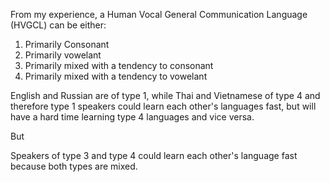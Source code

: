 From my experience, a Human Vocal General Communication Language (HVGCL) can be either:

1. Primarily Consonant
1. Primarily vowelant
1. Primarily mixed with a tendency to consonant
1. Primarily mixed with a tendency to vowelant

English and Russian are of type 1, while Thai and Vietnamese of type 4 and therefore type 1 speakers could learn each other's languages fast, but will have a hard time learning type 4 languages and vice versa.

But

Speakers of type 3 and type 4 could learn each other's language fast because both types are mixed.
